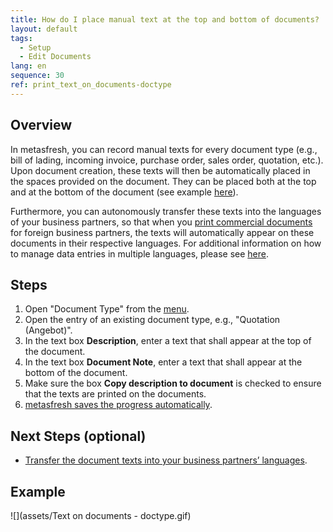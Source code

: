 ```yaml
---
title: How do I place manual text at the top and bottom of documents?
layout: default
tags:
  - Setup
  - Edit Documents
lang: en
sequence: 30
ref: print_text_on_documents-doctype
---
```


## Overview
In metasfresh, you can record manual texts for every document type (e.g., bill of lading, incoming invoice, purchase order, sales order, quotation, etc.). Upon document creation, these texts will then be automatically placed in the spaces provided on the document. They can be placed both at the top and at the bottom of the document (see example [here](Print_text_on_documents-general)).

Furthermore, you can autonomously transfer these texts into the languages of your business partners, so that when you [print commercial documents](PrintPreview) for foreign business partners, the texts will automatically appear on these documents in their respective languages. For additional information on how to manage data entries in multiple languages, please see [here](Multilingual_data_management).

## Steps
1. Open "Document Type" from the [menu](Menu).
1. Open the entry of an existing document type, e.g., "Quotation (Angebot)".
1. In the text box **Description**, enter a text that shall appear at the top of the document.
1. In the text box **Document Note**, enter a text that shall appear at the bottom of the document.
1. Make sure the box **Copy description to document** is checked to ensure that the texts are printed on the documents.
1. [metasfresh saves the progress automatically](Saveindicator).

## Next Steps (optional)
- [Transfer the document texts into your business partners’ languages](Translate_document_texts-doctype).

## Example
![](assets/Text on documents - doctype.gif)
